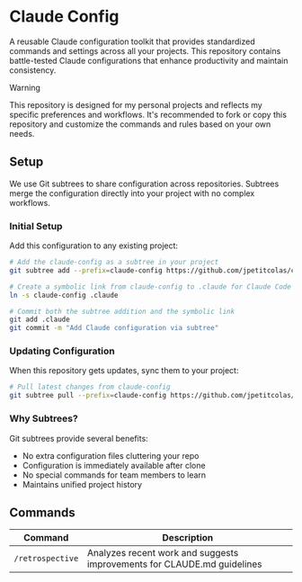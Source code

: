 # Claude Config

A reusable Claude configuration toolkit that provides standardized commands and settings across all your projects. This repository contains battle-tested Claude configurations that enhance productivity and maintain consistency.

> [!WARNING]
> This repository is designed for my personal projects and reflects my specific preferences and workflows. It's recommended to fork or copy this repository and customize the commands and rules based on your own needs.

## Setup

We use Git subtrees to share configuration across repositories. Subtrees merge the configuration directly into your project with no complex workflows.

### Initial Setup

Add this configuration to any existing project:

```bash
# Add the claude-config as a subtree in your project
git subtree add --prefix=claude-config https://github.com/jpetitcolas/claude-config.git main --squash

# Create a symbolic link from claude-config to .claude for Claude Code to recognize it
ln -s claude-config .claude

# Commit both the subtree addition and the symbolic link
git add .claude
git commit -m "Add Claude configuration via subtree"
```

### Updating Configuration

When this repository gets updates, sync them to your project:

```bash
# Pull latest changes from claude-config
git subtree pull --prefix=claude-config https://github.com/jpetitcolas/claude-config.git main --squash
```

### Why Subtrees?

Git subtrees provide several benefits:
- No extra configuration files cluttering your repo
- Configuration is immediately available after clone
- No special commands for team members to learn
- Maintains unified project history

## Commands

| Command | Description |
|---------|-------------|
| `/retrospective` | Analyzes recent work and suggests improvements for CLAUDE.md guidelines |

